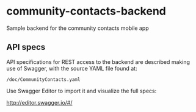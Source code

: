 # community-contacts-backend
Sample backend for the community contacts mobile app

## API specs
API specifications for REST access to the backend are described making use of Swagger, with the source YAML file found at:

`/doc/CommunityContacts.yaml`

Use Swagger Editor to import it and visualize the full specs:

http://editor.swagger.io/#/
